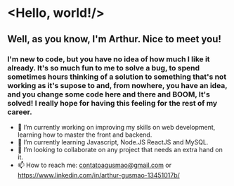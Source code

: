 # <Hello, world!/>

## Well, as you know, I'm Arthur. Nice to meet you!

### I'm new to code, but you have no idea of how much I like it already. It's so much fun to me to solve a bug, to spend sometimes hours thinking of a solution to something that's not working as it's supose to and, from nowhere, you have an idea, and you change some code here and there and BOOM, It's solved! I really hope for having this feeling for the rest of my career.

- 🔭 I’m currently working on improving my skills on web development, learning how to master the front and backend.
- 🌱 I’m currently learning Javascript, Node.JS ReactJS and MySQL.
- 👯 I’m looking to collaborate on any project that needs an extra hand on it.
- 📫 How to reach me: contatoagusmao@gmail.com or https://www.linkedin.com/in/arthur-gusmao-13451017b/

